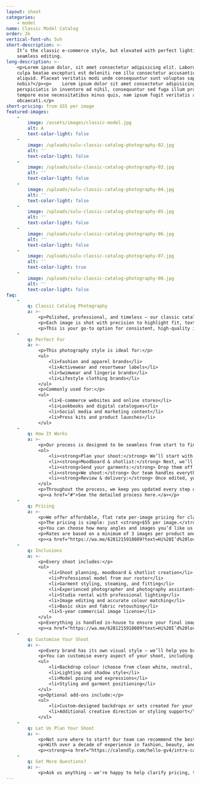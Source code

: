 ```yaml
---
layout: shoot
categories:
    - model
name: Classic Model Catalog
order: 2k
vertical-font-vh: 5vh
short-description: >-
    It’s the classic e-commerce style, but elevated with perfect lighting and
    seamless editing.
long-description: >-
    <p>Lorem ipsum dolor, sit amet consectetur adipisicing elit. Laborum in
    culpa beatae excepturi est deleniti rem illo consectetur accusantium
    aliquid. Placeat veritatis modi unde consequuntur sunt voluptas sapiente hic
    nobis?</p><p>    Lorem ipsum dolor sit amet consectetur adipisicing elit. Ex
    perspiciatis in inventore ad nihil, consequuntur sed fuga illum praesentium
    tempore esse necessitatibus minus quis, nam ipsum fugit veritatis aut
    obcaecati.</p>
short-pricing: from $55 per image
featured-images:
    -
        image: /assets/images/classic-model.jpg
        alt: A
        text-color-light: false
    -
        image: /uploads/sulu-classic-catalog-photography-02.jpg
        alt: ''
        text-color-light: false
    -
        image: /uploads/sulu-classic-catalog-photography-03.jpg
        alt: ''
        text-color-light: false
    -
        image: /uploads/sulu-classic-catalog-photography-04.jpg
        alt: ''
        text-color-light: false
    -
        image: /uploads/sulu-classic-catalog-photography-05.jpg
        alt: ''
        text-color-light: false
    -
        image: /uploads/sulu-classic-catalog-photography-06.jpg
        alt: ''
        text-color-light: false
    -
        image: /uploads/sulu-classic-catalog-photography-07.jpg
        alt: ''
        text-color-light: true
    -
        image: /uploads/sulu-classic-catalog-photography-08.jpg
        alt: ''
        text-color-light: false
faq:
    -
        q: Classic Catalog Photography
        a: >-
            <p>Polished, professional, and timeless — our classic catalog photography showcases your products on-model with a clean, full-body look that’s perfect for e-commerce and brand campaigns.</p>
            <p>Each image is shot with precision to highlight fit, texture, and craftsmanship, giving your collection a cohesive and elevated feel across every look.</p>
            <p>This is your go-to option for consistent, high-quality imagery that feels effortless yet refined.</p>
    -
        q: Perfect For
        a: >-
            <p>This photography style is ideal for:</p>
            <ul>
                <li>Fashion and apparel brands</li>
                <li>Activewear and resortwear labels</li>
                <li>Swimwear and lingerie brands</li>
                <li>Lifestyle clothing brands</li>
            </ul>
            <p>Commonly used for:</p>
            <ul>
                <li>E-commerce websites and online stores</li>
                <li>Lookbooks and digital catalogues</li>
                <li>Social media and marketing content</li>
                <li>Press kits and product launches</li>
            </ul>
    -
        q: How It Works
        a: >-
            <p>Our process is designed to be seamless from start to finish:</p>
            <ol>
                <li><strong>Plan your shoot:</strong> We’ll start with a call with one of our experienced shoot producers to get to know your brand, collection, and goals for the shoot, and walk you through exactly what to expect.</li>
                <li><strong>Moodboard & shotlist:</strong> Next, we’ll create a detailed shoot plan that covers everything from lighting and backdrop colour to posing and expressions. You’ll see exactly what’s being captured before we start, so there are no surprises.</li>
                <li><strong>Send your garments:</strong> Drop them off to our Bali studio or ship them through our trusted local and international partners. Our team will steam, style, and prepare each look for shoot day.</li>
                <li><strong>We shoot:</strong> Our team handles everything from lighting, styling, and direction to model management, ensuring each outfit is captured with perfect consistency across your collection.</li>
                <li><strong>Review & delivery:</strong> Once edited, your images are uploaded to a private gallery for your review and final approval before delivery.</li>
            </ol>
            <p>Throughout the process, we keep you updated every step of the way, so you can relax knowing your shoot is in expert hands.</p>
            <p><a href="#">See the detailed process here.</a></p>
    -
        q: Pricing
        a: >-
            <p>We offer affordable, flat rate per-image pricing for classic catalog photography, with a rate that already includes the studio rental, professional lighting, professional model, stylist, photographer, and professional editing and retouching. It’s an end-to-end service for one simple price.</p>
            <p>The pricing is simple: just <strong>$55 per image.</strong></p>
            <p>You can choose how many angles and images you’d like us to capture for each product, with the average being <strong>4 images</strong> (front, back, side, and detail).</p>
            <p>Rates are based on a minimum of 3 images per product and include a <strong>5-year image license</strong> for all deliverables.</p>
            <p><a href="https://wa.me/6281215918089?text=Hi%20I’d%20love%20more%20details%20about%20the%20pricing%20for%20classical%20model%20photography%20at%20Suluh%20Studio">See full pricing details below.</a></p>
    -
        q: Inclusions
        a: >-
            <p>Every shoot includes:</p>
            <ul>
                <li>Shoot planning, moodboard & shotlist creation</li>
                <li>Professional model from our roster</li>
                <li>Garment styling, steaming, and fitting</li>
                <li>Experienced photographer and photography assistant</li>
                <li>Studio rental with professional lighting</li>
                <li>Image editing and accurate colour matching</li>
                <li>Basic skin and fabric retouching</li>
                <li>5-year commercial image license</li>
            </ul>
            <p>Everything is handled in-house to ensure your final images are cohesive, polished, and perfectly aligned with your brand aesthetic.</p>
            <p><a href="https://wa.me/6281215918089?text=Hi%20I’d%20love%20more%20details%20about%20the%20pricing%20for%20classical%20model%20photography%20at%20Suluh%20Studio">See full pricing details below.</a></p>
    -
        q: Customise Your Shoot
        a: >-
            <p>Every brand has its own visual style — we’ll help you bring yours to life through creative direction and attention to detail.</p>
            <p>You can customise every aspect of your shoot, including:</p>
            <ul>
                <li>Backdrop colour (choose from clean white, neutral, or any HEX or Pantone colour)</li>
                <li>Lighting and shadow style</li>
                <li>Model posing and expressions</li>
                <li>Styling and garment positioning</li>
            </ul>
            <p>Optional add-ons include:</p>
            <ul>
                <li>Custom-designed backdrops or sets created for your brand</li>
                <li>Additional creative direction or styling support</li>
            </ul>
    -
        q: Let Us Plan Your Shoot
        a: >-
            <p>Not sure where to start? Our team can recommend the best package based on your goals and help you plan the perfect shoot for your collection.</p>
            <p>With over a decade of experience in fashion, beauty, and lifestyle photography, we’ll guide you through everything — from creative direction and model selection to styling and delivery timelines.</p>
            <p><strong><a href="https://calendly.com/hello-gv4/intro-call">Book a complimentary call</a></strong> and let’s bring your collection to life.</p>
    -
        q: Got More Questions?
        a: >-
            <p>Ask us anything — we’re happy to help clarify pricing, timelines, workflow or review your moodboard and let you know what’s possible for your shoot.</p>
---
```

